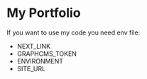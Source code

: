 # My Portfolio
<p>If you want to use my code you need env file:</p>

- NEXT_LINK
- GRAPHCMS_TOKEN
- ENVIRONMENT
- SITE_URL